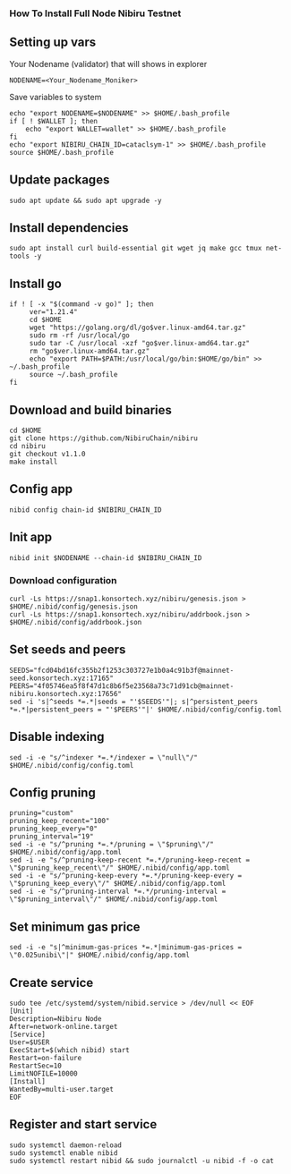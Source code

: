 ### How To Install Full Node Nibiru Testnet

## Setting up vars
Your Nodename (validator) that will shows in explorer
```
NODENAME=<Your_Nodename_Moniker>
```

Save variables to system
```
echo "export NODENAME=$NODENAME" >> $HOME/.bash_profile
if [ ! $WALLET ]; then
	echo "export WALLET=wallet" >> $HOME/.bash_profile
fi
echo "export NIBIRU_CHAIN_ID=cataclsym-1" >> $HOME/.bash_profile
source $HOME/.bash_profile
```

## Update packages
```
sudo apt update && sudo apt upgrade -y
```

## Install dependencies
```
sudo apt install curl build-essential git wget jq make gcc tmux net-tools -y
```

## Install go
```
if ! [ -x "$(command -v go)" ]; then
     ver="1.21.4"
     cd $HOME
     wget "https://golang.org/dl/go$ver.linux-amd64.tar.gz"
     sudo rm -rf /usr/local/go
     sudo tar -C /usr/local -xzf "go$ver.linux-amd64.tar.gz"
     rm "go$ver.linux-amd64.tar.gz"
     echo "export PATH=$PATH:/usr/local/go/bin:$HOME/go/bin" >> ~/.bash_profile
     source ~/.bash_profile
fi
```

## Download and build binaries
```
cd $HOME
git clone https://github.com/NibiruChain/nibiru 
cd nibiru
git checkout v1.1.0
make install
```

## Config app
```
nibid config chain-id $NIBIRU_CHAIN_ID
```

## Init app
```
nibid init $NODENAME --chain-id $NIBIRU_CHAIN_ID
```

### Download configuration
```
curl -Ls https://snap1.konsortech.xyz/nibiru/genesis.json > $HOME/.nibid/config/genesis.json
curl -Ls https://snap1.konsortech.xyz/nibiru/addrbook.json > $HOME/.nibid/config/addrbook.json
```

## Set seeds and peers
```
SEEDS="fcd04bd16fc355b2f1253c303727e1b0a4c91b3f@mainnet-seed.konsortech.xyz:17165"
PEERS="4f05746ea5f8f47d1c8b6f5e23568a73c71d91cb@mainnet-nibiru.konsortech.xyz:17656"
sed -i 's|^seeds *=.*|seeds = "'$SEEDS'"|; s|^persistent_peers *=.*|persistent_peers = "'$PEERS'"|' $HOME/.nibid/config/config.toml
```

## Disable indexing
```
sed -i -e "s/^indexer *=.*/indexer = \"null\"/" $HOME/.nibid/config/config.toml
```

## Config pruning
```
pruning="custom"
pruning_keep_recent="100"
pruning_keep_every="0"
pruning_interval="19"
sed -i -e "s/^pruning *=.*/pruning = \"$pruning\"/" $HOME/.nibid/config/app.toml
sed -i -e "s/^pruning-keep-recent *=.*/pruning-keep-recent = \"$pruning_keep_recent\"/" $HOME/.nibid/config/app.toml
sed -i -e "s/^pruning-keep-every *=.*/pruning-keep-every = \"$pruning_keep_every\"/" $HOME/.nibid/config/app.toml
sed -i -e "s/^pruning-interval *=.*/pruning-interval = \"$pruning_interval\"/" $HOME/.nibid/config/app.toml
```

## Set minimum gas price
```
sed -i -e "s|^minimum-gas-prices *=.*|minimum-gas-prices = \"0.025unibi\"|" $HOME/.nibid/config/app.toml
```

## Create service
```
sudo tee /etc/systemd/system/nibid.service > /dev/null << EOF
[Unit]
Description=Nibiru Node
After=network-online.target
[Service]
User=$USER
ExecStart=$(which nibid) start
Restart=on-failure
RestartSec=10
LimitNOFILE=10000
[Install]
WantedBy=multi-user.target
EOF
```

## Register and start service
```
sudo systemctl daemon-reload
sudo systemctl enable nibid
sudo systemctl restart nibid && sudo journalctl -u nibid -f -o cat
```
